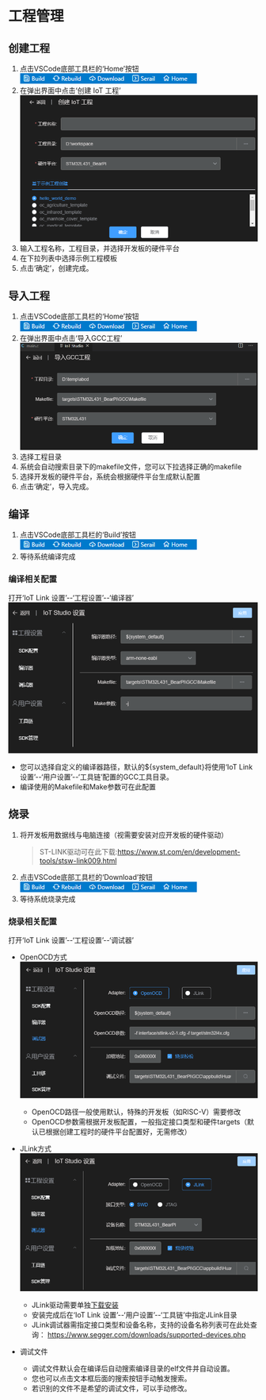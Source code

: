 # 工程管理

## 创建工程
1. 点击VSCode底部工具栏的‘Home’按钮  
![](./images/toolbar.png)
2. 在弹出界面中点击‘创建 IoT 工程’
![](./images/create-project.png)
3. 输入工程名称，工程目录，并选择开发板的硬件平台
4. 在下拉列表中选择示例工程模板
5. 点击‘确定’，创建完成。

## 导入工程
1. 点击VSCode底部工具栏的‘Home’按钮  
![](./images/toolbar.png)
2. 在弹出界面中点击‘导入GCC工程’
![](./images/import-project.png)
3. 选择工程目录
4. 系统会自动搜索目录下的makefile文件，您可以下拉选择正确的makefile
5. 选择开发板的硬件平台，系统会根据硬件平台生成默认配置
6. 点击‘确定’，导入完成。

## 编译
1. 点击VSCode底部工具栏的‘Build’按钮  
![](./images/toolbar.png)
2. 等待系统编译完成
### 编译相关配置
打开‘IoT Link 设置’--‘工程设置’--‘编译器’
![](./images/settings-compiler.png)  
* 您可以选择自定义的编译器路径，默认的${system_default}将使用‘IoT Link 设置’--‘用户设置’--‘工具链’配置的GCC工具目录。
* 编译使用的Makefile和Make参数可在此配置

## 烧录
1. 将开发板用数据线与电脑连接（视需要安装对应开发板的硬件驱动）
   > ST-LINK驱动可在此下载:https://www.st.com/en/development-tools/stsw-link009.html
2. 点击VSCode底部工具栏的‘Download’按钮  
![](./images/toolbar.png)
3. 等待系统烧录完成

### 烧录相关配置
打开‘IoT Link 设置’--‘工程设置’--‘调试器’
* OpenOCD方式
  ![](./images/settings-debug-openocd.png) 
  * OpenOCD路径一般使用默认，特殊的开发板（如RISC-V）需要修改
  * OpenOCD参数需根据开发板配置，一般指定接口类型和硬件targets（默认已根据创建工程时的硬件平台配置好，无需修改）

* JLink方式
  ![](./images/settings-debug-jlink.png) 
  * JLink驱动需要单独[下载安装](https://www.segger.com/downloads/jlink/JLink_Windows.exe)
  * 安装完成后在‘IoT Link 设置’--‘用户设置’--‘工具链’中指定JLink目录
  * JLink调试器需指定接口类型和设备名称，支持的设备名称列表可在此处查询： https://www.segger.com/downloads/supported-devices.php

* 调试文件  
  * 调试文件默认会在编译后自动搜索编译目录的elf文件并自动设置。
  * 您也可以点击文本框后面的搜索按钮手动触发搜索。
  * 若识别的文件不是希望的调试文件，可以手动修改。